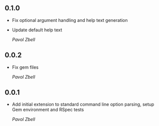 ## 0.1.0

*   Fix optional argument handling and help text generation

*   Update default help text 

    *Pavol Zbell*

## 0.0.2

*   Fix gem files 

    *Pavol Zbell*

## 0.0.1

*   Add initial extension to standard command line option parsing, setup Gem environment and RSpec tests 

    *Pavol Zbell*
